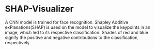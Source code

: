 # SHAP-Visualizer
A CNN model is trained for face recognition. Shapley Additive exPlanations(SHAP) is used on the model to visualize the keypoints in an image, which led to its respective classification. Shades of red and blue signify the positive and negative contributions to the classification, respectively.
